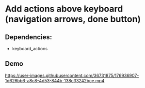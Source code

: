 # Add actions above keyboard (navigation arrows, done button)

## Dependencies:
- keyboard_actions

## Demo

https://user-images.githubusercontent.com/36731875/176936907-1d626bb6-a8c8-4d53-844b-138c33242bce.mp4



